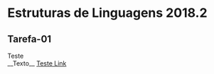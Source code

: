 <h1>Estruturas de Linguagens 2018.2</h1> 
<h2>Tarefa-01</h2> 
Teste<br/>__Texto__
<a href = "https://help.github.com/articles/basic-writing-and-formatting-syntax/">Teste Link</a>

